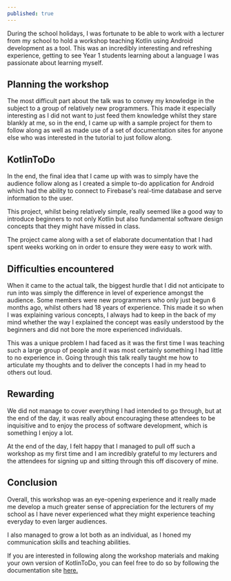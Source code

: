```yaml
---
published: true
---
```

During the school holidays, I was fortunate to be able to work with a lecturer from my school to hold a workshop 
teaching Kotlin using Android development as a tool. This was an incredibly interesting and refreshing experience, 
getting to see Year 1 students learning about a language I was passionate about learning myself.

## Planning the workshop
The most difficult part about the talk was to convey my knowledge in the subject to a group of relatively new
programmers. This made it especially interesting as I did not want to just feed them knowledge whilst they stare 
blankly at me, so in the end, I came up with a sample project for them to follow along as well as made use of a set of
documentation sites for anyone else who was interested in the tutorial to just follow along.

## KotlinToDo
In the end, the final idea that I came up with was to simply have the audience follow along as I created a simple to-do
application for Android which had the ability to connect to Firebase's real-time database and serve information to the
user.

This project, whilst being relatively simple, really seemed like a good way to introduce beginners to not only Kotlin
but also fundamental software design concepts that they might have missed in class.

The project came along with a set of elaborate documentation that I had spent weeks working on in order to ensure they 
were easy to work with.

## Difficulties encountered
When it came to the actual talk, the biggest hurdle that I did not anticipate to run into was simply the difference in
level of experience amongst the audience. Some members were new programmers who only just begun 6 months ago, whilst 
others had 18 years of experience. This made it so when I was explaining various concepts, I always had to keep in the 
back of my mind whether the way I explained the concept was easily understood by the beginners and did not bore the 
more experienced individuals.

This was a unique problem I had faced as it was the first time I was teaching such a large group of people and it was 
most certainly something I had little to no experience in. Going through this talk really taught me how to articulate
my thoughts and to deliver the concepts I had in my head to others out loud.

## Rewarding
We did not manage to cover everything I had intended to go through, but at the end of the day, it was really about
encouraging these attendees to be inquisitive and to enjoy the process of software development, which is something I
enjoy a lot.

At the end of the day, I felt happy that I managed to pull off such a workshop as my first time and I am incredibly 
grateful to my lecturers and the attendees for signing up and sitting through this off discovery of mine.

## Conclusion
Overall, this workshop was an eye-opening experience and it really made me develop a much greater sense of appreciation
for the lecturers of my school as I have never experienced what they might experience teaching everyday to even larger
audiences. 

I also managed to grow a lot both as an individual, as I honed my communication skills and teaching abilities.

If you are interested in following along the workshop materials and making your own version of KotlinToDo, you can feel
free to do so by following the documentation site [here.](https://woojiahao.github.io/KotlinToDo)




